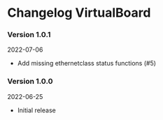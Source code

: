 # Changelog VirtualBoard

### Version 1.0.1
2022-07-06
- Add missing ethernetclass status functions (#5)

### Version 1.0.0
2022-06-25
- Initial release